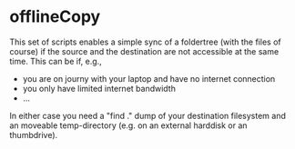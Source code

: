 offlineCopy
===========

This set of scripts enables a simple sync of a foldertree (with the files of course) if the source and the destination are not accessible at the same time.
This can be if, e.g.,
* you are on journy with your laptop and have no internet connection
* you only have limited internet bandwidth 
* ...

In either case you need a "find ." dump of your destination filesystem and an moveable temp-directory (e.g. on an external harddisk or an thumbdrive).


